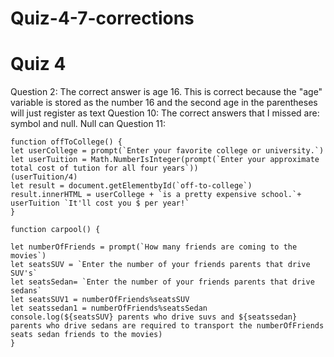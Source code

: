 # Quiz-4-7-corrections
# Quiz 4
Question 2: The correct answer is age 16. This is correct because the "age" variable is stored as the number 16 and the second age in the parentheses will just register as text
Question 10: The correct answers that I missed are: symbol and null. Null can
Question 11:  
```
function offToCollege() {
let userCollege = prompt(`Enter your favorite college or university.`)
let userTuition = Math.NumberIsInteger(prompt(`Enter your approximate total cost of tution for all four years`))
(userTuition/4)
let result = document.getElementbyId(`off-to-college`)
result.innerHTML = userCollege + `is a pretty expensive school.`+ userTuition `It'll cost you $ per year!`
}

function carpool() {

let numberOfFriends = prompt(`How many friends are coming to the movies`)
let seatsSUV = `Enter the number of your friends parents that drive SUV's`
let seatsSedan= `Enter the number of your friends parents that drive sedans`
let seatsSUV1 = numberOfFriends%seatsSUV
let seatssedan1 = numberOfFriends%seatsSedan
console.log(${seatsSUV} parents who drive suvs and ${seatssedan} parents who drive sedans are required to transport the numberOfFriends seats sedan friends to the movies)
}
```
